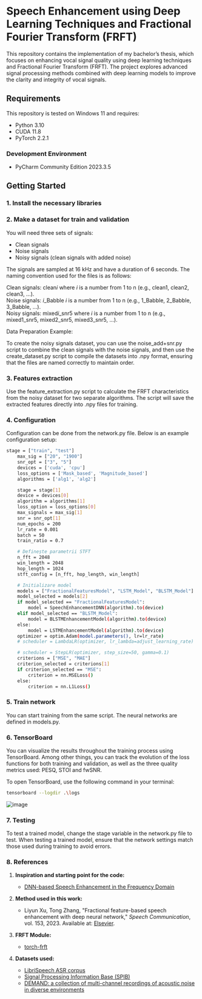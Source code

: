 # Speech Enhancement using Deep Learning Techniques and Fractional Fourier Transform (FRFT)

This repository contains the implementation of my bachelor’s thesis, which focuses on enhancing vocal signal quality using deep learning techniques and Fractional Fourier Transform (FRFT). The project explores advanced signal processing methods combined with deep learning models to improve the clarity and integrity of vocal signals.

## Requirements
This repository is tested on Windows 11 and requires:
- Python 3.10
- CUDA 11.8
- PyTorch 2.2.1

### Development Environment
- PyCharm Community Edition 2023.3.5

## Getting Started

### 1. Install the necessary libraries
### 2. Make a dataset for train and validation
You will need three sets of signals:

- Clean signals
- Noise signals
- Noisy signals (clean signals with added noise)
  
The signals are sampled at 16 kHz and have a duration of 6 seconds. The naming convention used for the files is as follows:

Clean signals: clean*i* where *i* is a number from 1 to n (e.g., clean1, clean2, clean3, ...).  
Noise signals: *i*_Babble *i* is a number from 1 to n (e.g., 1_Babble, 2_Babble, 3_Babble, ...).  
Noisy signals: mixed*i*_snr5 where *i* is a number from 1 to n (e.g., mixed1_snr5, mixed2_snr5, mixed3_snr5, ...).  

Data Preparation Example:

To create the noisy signals dataset, you can use the noise_add+snr.py script to combine the clean signals with the noise signals, and then use the create_dataset.py script to compile the datasets into .npy format, ensuring that the files are named correctly to maintain order.
### 3. Features extraction

Use the feature_extraction.py script to calculate the FRFT characteristics from the noisy dataset for two separate algorithms. The script will save the extracted features directly into .npy files for training.

### 4. Configuration  
Configuration can be done from the network.py file. Below is an example configuration setup:
```bash
stage = ["train", "test"]
    max_sig = ["20", "1900"]
    snr_opt = ["3", "5"]
    devices = ['cuda', 'cpu']
    loss_options = ['Mask_based', 'Magnitude_based']
    algorithms = ['alg1', 'alg2']

    stage = stage[1]
    device = devices[0]
    algorithm = algorithms[1]
    loss_option = loss_options[0]
    max_signals = max_sig[1]
    snr = snr_opt[1]
    num_epochs = 200
    lr_rate = 0.001
    batch = 50
    train_ratio = 0.7

    # Definește parametrii STFT
    n_fft = 2048
    win_length = 2048
    hop_length = 1024
    stft_config = [n_fft, hop_length, win_length]

    # Initializare model
    models = ["FractionalFeaturesModel", "LSTM_Model", "BLSTM_Model"]
    model_selected = models[2]
    if model_selected == "FractionalFeaturesModel":
        model = SpeechEnhancementDNN(algorithm).to(device)
    elif model_selected == "BLSTM_Model":
        model = BLSTMEnhancementModel(algorithm).to(device)
    else:
        model = LSTMEnhancementModel(algorithm).to(device)
    optimizer = optim.Adam(model.parameters(), lr=lr_rate)
    # scheduler = LambdaLR(optimizer, lr_lambda=adjust_learning_rate)

    # scheduler = StepLR(optimizer, step_size=50, gamma=0.1)
    criterions = ["MSE", "MAE"]
    criterion_selected = criterions[1]
    if criterion_selected == "MSE":
        criterion = nn.MSELoss()
    else:
        criterion = nn.L1Loss()
```
### 5. Train network
You can start training from the same script. The neural networks are defined in models.py.
### 6. TensorBoard
You can visualize the results throughout the training process using TensorBoard. Among other things, you can track the evolution of the loss functions for both training and validation, as well as the three quality metrics used: PESQ, STOI and fwSNR. 

To open TensorBoard, use the following command in your terminal:
```bash
tensorboard --logdir .\logs
```
![image](https://github.com/user-attachments/assets/0ef7b8ed-3e79-4733-ae54-6c95ad3f0ea8)
### 7. Testing
To test a trained model, change the stage variable in the network.py file to test. When testing a trained model, ensure that the network settings match those used during training to avoid errors.
### **8. References**

1. **Inspiration and starting point for the code:**
   - [DNN-based Speech Enhancement in the Frequency Domain](https://github.com/seorim0/DNN-based-Speech-Enhancement-in-the-frequency-domain)

2. **Method used in this work:**
   - Liyun Xu, Tong Zhang, "Fractional feature-based speech enhancement with deep neural network," *Speech Communication*, vol. 153, 2023. Available at: [Elsevier](https://doi.org/10.1016/j.specom.2023.102971).

3. **FRFT Module:**
   - [torch-frft](https://pypi.org/project/torch-frft/)

4. **Datasets used:**
   - [LibriSpeech ASR corpus](https://www.openslr.org/12)
   - [Signal Processing Information Base (SPIB)](http://spib.linse.ufsc.br/noise.html)
   - [DEMAND: a collection of multi-channel recordings of acoustic noise in diverse environments](https://zenodo.org/records/1227121)

